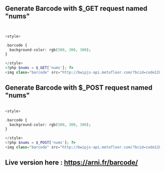 


## Generate Barcode with $_GET request named "nums"


```php


<style>

.barcode {
  background-color: rgb(300, 300, 300);
}

</style>
<?php $nums = $_GET['nums']; ?>
<img class="barcode" src="http://bwipjs-api.metafloor.com/?bcid=code128&text=<?php echo $nums ?>">


```

## Generate Barcode with $_POST request named "nums"

```php

<style>

.barcode {
  background-color: rgb(300, 300, 300);
}

</style>
<?php $nums = $_POST['nums']; ?>
<img class="barcode" src="http://bwipjs-api.metafloor.com/?bcid=code128&text=<?php echo $nums ?>">

```



## Live version here : https://arni.fr/barcode/

